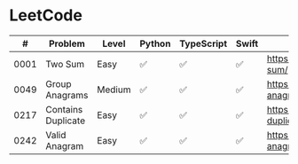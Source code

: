 # LeetCode

|#   | Problem             |Level | Python             | TypeScript        | Swift             | Link                                                       |
|----|---------------------|------|--------------------|-------------------|-------------------|------------------------------------------------------------|
|0001|Two Sum              |Easy  |:white_check_mark:  |:white_check_mark: |:white_check_mark: | https://leetcode.com/problems/two-sum/                     |
|0049|Group Anagrams       |Medium|:white_check_mark:  |:white_check_mark: |:white_check_mark: | https://leetcode.com/problems/group-anagrams/              |
|0217|Contains Duplicate   |Easy  |:white_check_mark:  |:white_check_mark: |:white_check_mark: | https://leetcode.com/problems/contains-duplicate/          |
|0242|Valid Anagram        |Easy  |:white_check_mark:  |:white_check_mark: |:white_check_mark: | https://leetcode.com/problems/valid-anagram/               |